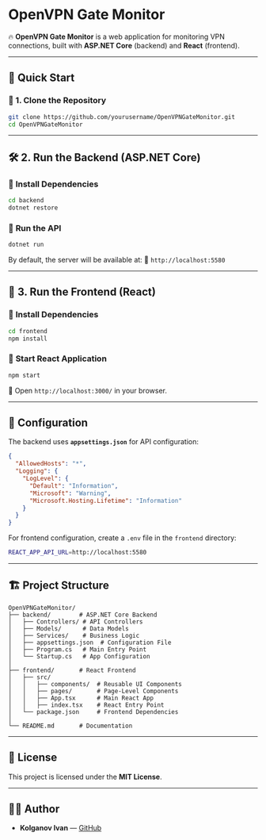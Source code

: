 # OpenVPN Gate Monitor

🔥 **OpenVPN Gate Monitor** is a web application for monitoring VPN connections, built with **ASP.NET Core** (backend) and **React** (frontend).

---

## 🚀 Quick Start

### 📌 1. Clone the Repository
```sh
git clone https://github.com/yourusername/OpenVPNGateMonitor.git
cd OpenVPNGateMonitor
```

---

## 🛠️ 2. Run the Backend (ASP.NET Core)

### 📌 **Install Dependencies**
```sh
cd backend
dotnet restore
```

### 📌 **Run the API**
```sh
dotnet run
```
By default, the server will be available at:
📡 `http://localhost:5580`

---

## 🎨 3. Run the Frontend (React)

### 📌 **Install Dependencies**
```sh
cd frontend
npm install
```

### 📌 **Start React Application**
```sh
npm start
```
📌 Open `http://localhost:3000/` in your browser.

---

## 🔧 Configuration

The backend uses **`appsettings.json`** for API configuration:

```json
{
  "AllowedHosts": "*",
  "Logging": {
    "LogLevel": {
      "Default": "Information",
      "Microsoft": "Warning",
      "Microsoft.Hosting.Lifetime": "Information"
    }
  }
}
```

For frontend configuration, create a `.env` file in the `frontend` directory:

```sh
REACT_APP_API_URL=http://localhost:5580
```

---

## 🏗️ Project Structure
```
OpenVPNGateMonitor/
├── backend/        # ASP.NET Core Backend
│   ├── Controllers/ # API Controllers
│   ├── Models/      # Data Models
│   ├── Services/    # Business Logic
│   ├── appsettings.json  # Configuration File
│   ├── Program.cs   # Main Entry Point
│   └── Startup.cs   # App Configuration
│
├── frontend/       # React Frontend
│   ├── src/
│   │   ├── components/  # Reusable UI Components
│   │   ├── pages/       # Page-Level Components
│   │   ├── App.tsx      # Main React App
│   │   ├── index.tsx    # React Entry Point
│   └── package.json     # Frontend Dependencies
│
└── README.md       # Documentation
```

---

## 📜 License

This project is licensed under the **MIT License**.

---

## 👨‍💻 Author

- **Kolganov Ivan** — [GitHub](https://github.com/imkolganov)
